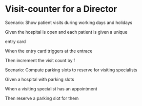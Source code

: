 # Visit-counter for a Director

Scenario: Show patient visits during working days and holidays

Given the hospital is open and each patient is given a unique 

entry card
  
When the entry card triggers at the entrace
  
Then increment the visit count by 1

Scenario: Compute parking slots to reserve for visiting specialists

Given a hospital with parking slots
  
When a visiting specialist has an appointment
  
Then reserve a parking slot for them
